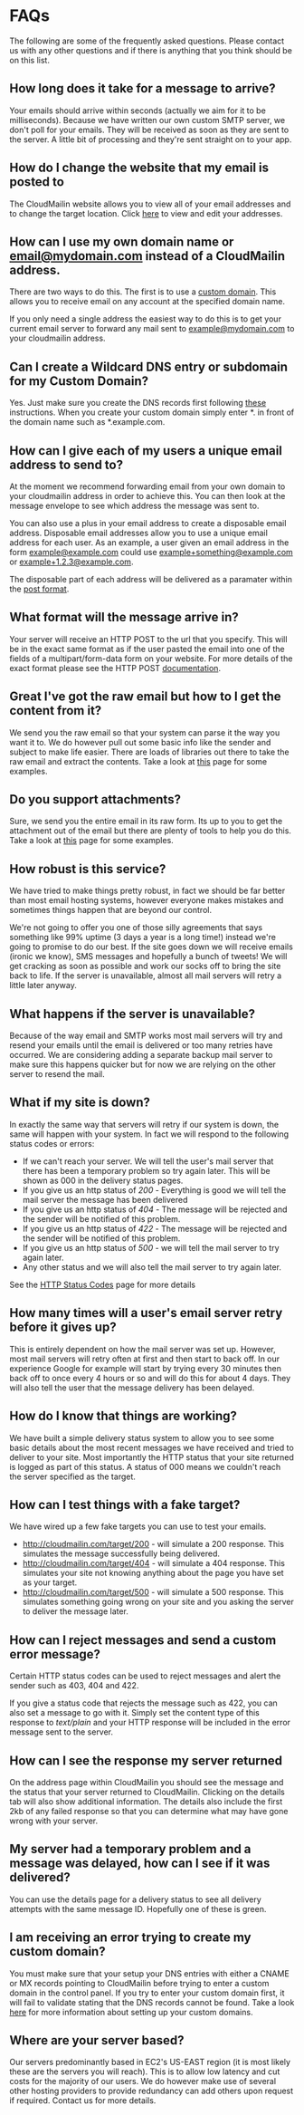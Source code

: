 FAQs
=

The following are some of the frequently asked questions. Please contact us with any other questions and if there is anything that you think should be on this list.

How long does it take for a message to arrive?
-
Your emails should arrive within seconds (actually we aim for it to be milliseconds). Because we have written our own custom SMTP server, we don't poll for your emails. They will be received as soon as they are sent to the server. A little bit of processing and they're sent straight on to your app.

How do I change the website that my email is posted to
-
The CloudMailin website allows you to view all of your email addresses and to change the target location. Click [here](http://cloudmailin.com/addresses) to view and edit your addresses.

How can I use my own domain name or email@mydomain.com instead of a CloudMailin address.
-
There are two ways to do this. The first is to use a [custom domain](custom_domains). This allows you to receive email on any account at the specified domain name.

If you only need a single address the easiest way to do this is to get your current email server to forward any mail sent to example@mydomain.com to your cloudmailin address.

Can I create a Wildcard DNS entry or subdomain for my Custom Domain?
-
Yes. Just make sure you create the DNS records first following [these](custom_domains) instructions. When you create your custom domain simply enter \*. in front of the domain name such as \*.example.com.

How can I give each of my users a unique email address to send to?
-
At the moment we recommend forwarding email from your own domain to your cloudmailin address in order to achieve this. You can then look at the message envelope to see which address the message was sent to.

You can also use a plus in your email address to create a disposable email address. Disposable email addresses allow you to use a unique email address for each user. As an example, a user given an email address in the form example@example.com could use example+something@example.com or example+1.2.3@example.com.

The disposable part of each address will be delivered as a paramater within the [post format](post_format).

What format will the message arrive in?
-
Your server will receive an HTTP POST to the url that you specify. This will be in the exact same format as if the user pasted the email into one of the fields of a multipart/form-data form on your website. For more details of the exact format please see the HTTP POST [documentation](post_format).

Great I've got the raw email but how to I get the content from it?
-
We send you the raw email so that your system can parse it the way you want it to. We do however pull out some basic info like the sender and subject to make life easier. There are loads of libraries out there to take the raw email and extract the contents. Take a look at [this](parsing_email) page for some examples.

Do you support attachments?
-
Sure, we send you the entire email in its raw form. Its up to you to get the attachment out of the email but there are plenty of tools to help you do this. Take a look at [this](parsing_email) page for some examples.

How robust is this service?
-
We have tried to make things pretty robust, in fact we should be far better than most email hosting systems, however everyone makes mistakes and sometimes things happen that are beyond our control.

We're not going to offer you one of those silly agreements that says something like 99% uptime (3 days a year is a long time!) instead we're going to promise to do our best. If the site goes down we will receive emails (ironic we know), SMS messages and hopefully a bunch of tweets! We will get cracking as soon as possible and work our socks off to bring the site back to life. If the server is unavailable, almost all mail servers will retry a little later anyway.

What happens if the server is unavailable?
-
Because of the way email and SMTP works most mail servers will try and resend your emails until the email is delivered or too many retries have occurred. We are considering adding a separate backup mail server to make sure this happens quicker but for now we are relying on the other server to resend the mail.

What if my site is down?
-
In exactly the same way that servers will retry if our system is down, the same will happen with your system. In fact we will respond to the following status codes or errors:

* If we can't reach your server. We will tell the user's mail server that there has been a temporary problem so try again later. This will be shown as 000 in the delivery status pages.
* If you give us an http status of *200* - Everything is good we will tell the mail server the message has been delivered
* If you give us an http status of *404* - The message will be rejected and the sender will be notified of this problem.
* If you give us an http status of *422* - The message will be rejected and the sender will be notified of this problem.
* If you give us an http status of *500* - we will tell the mail server to try again later.
* Any other status and we will also tell the mail server to try again later.

See the [HTTP Status Codes](http_status_codes) page for more details

How many times will a user's email server retry before it gives up?
-
This is entirely dependent on how the mail server was set up. However, most mail servers will retry often at first and then start to back off. In our experience Google for example will start by trying every 30 minutes then back off to once every 4 hours or so and will do this for about 4 days. They will also tell the user that the message delivery has been delayed.

How do I know that things are working?
-
We have built a simple delivery status system to allow you to see some basic details about the most recent messages we have received and tried to deliver to your site. Most importantly the HTTP status that your site returned is logged as part of this status. A status of 000 means we couldn't reach the server specified as the target.

How can I test things with a fake target?
-
We have wired up a few fake targets you can use to test your emails.

* http://cloudmailin.com/target/200 - will simulate a 200 response. This simulates the message successfully being delivered.
* http://cloudmailin.com/target/404 - will simulate a 404 response. This simulates your site not knowing anything about the page you have set as your target.
* http://cloudmailin.com/target/500 - will simulate a 500 response. This simulates something going wrong on your site and you asking the server to deliver the message later.

How can I reject messages and send a custom error message?
-
Certain HTTP status codes can be used to reject messages and alert the sender such as 403, 404 and 422.

If you give a status code that rejects the message such as 422, you can also set a message to go with it. Simply set the content type of this response to _text/plain_ and your HTTP response will be included in the error message sent to the server.

How can I see the response my server returned
-
On the address page within CloudMailin you should see the message and the status that your server returned to CloudMailin. Clicking on the details tab will also show additional information.
The details also include the first 2kb of any failed response so that you can determine what may have gone wrong with your server.

My server had a temporary problem and a message was delayed, how can I see if it was delivered?
-
You can use the details page for a delivery status to see all delivery attempts with the same message ID. Hopefully one of these is green.

I am receiving an error trying to create my custom domain?
-
You must make sure that your setup your DNS entries with either a CNAME or MX records pointing to CloudMailin before trying to enter a custom domain in the control panel. If you try to enter your custom domain first, it will fail to validate stating that the DNS records cannot be found. Take a look [here](custom_domains) for more information about setting up your custom domains.

Where are your server based?
-
Our servers predominantly based in EC2's US-EAST region (it is most likely these are the servers you will reach). This is to allow low latency and cut costs for the majority of our users. We do however make use of several other hosting providers to provide redundancy can add others upon request if required. Contact us for more details.